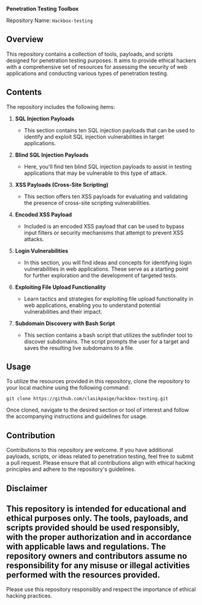 **Penetration Testing Toolbox**

Repository Name: `Hackbox-testing`

## Overview

This repository contains a collection of tools, payloads, and scripts designed for penetration testing purposes. It aims to provide ethical hackers with a comprehensive set of resources for assessing the security of web applications and conducting various types of penetration testing.

## Contents

The repository includes the following items:

1. **SQL Injection Payloads**
   - This section contains ten SQL injection payloads that can be used to identify and exploit SQL injection vulnerabilities in target applications.

2. **Blind SQL Injection Payloads**
   - Here, you'll find ten blind SQL injection payloads to assist in testing applications that may be vulnerable to this type of attack.

3. **XSS Payloads (Cross-Site Scripting)**
   - This section offers ten XSS payloads for evaluating and validating the presence of cross-site scripting vulnerabilities.

4. **Encoded XSS Payload**
   - Included is an encoded XSS payload that can be used to bypass input filters or security mechanisms that attempt to prevent XSS attacks.

5. **Login Vulnerabilities**
   - In this section, you will find ideas and concepts for identifying login vulnerabilities in web applications. These serve as a starting point for further exploration and the development of targeted tests.

6. **Exploiting File Upload Functionality**
   - Learn tactics and strategies for exploiting file upload functionality in web applications, enabling you to understand potential vulnerabilities and their impact.

7. **Subdomain Discovery with Bash Script**
   - This section contains a bash script that utilizes the subfinder tool to discover subdomains. The script prompts the user for a target and saves the resulting live subdomains to a file.

## Usage

To utilize the resources provided in this repository, clone the repository to your local machine using the following command:

```
git clone https://github.com/clasikpaige/hackbox-testing.git
```

Once cloned, navigate to the desired section or tool of interest and follow the accompanying instructions and guidelines for usage.

## Contribution

Contributions to this repository are welcome. If you have additional payloads, scripts, or ideas related to penetration testing, feel free to submit a pull request. Please ensure that all contributions align with ethical hacking principles and adhere to the repository's guidelines.

## Disclaimer

This repository is intended for educational and ethical purposes only. The tools, payloads, and scripts provided should be used responsibly, with the proper authorization and in accordance with applicable laws and regulations. The repository owners and contributors assume no responsibility for any misuse or illegal activities performed with the resources provided.
---

Please use this repository responsibly and respect the importance of ethical hacking practices.





